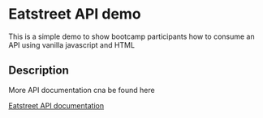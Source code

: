 # Eatstreet API demo

This is a simple demo to show bootcamp participants how to consume an API using vanilla javascript and HTML

## Description

More API documentation cna be found here

[Eatstreet API documentation](https://developers.eatstreet.com)

